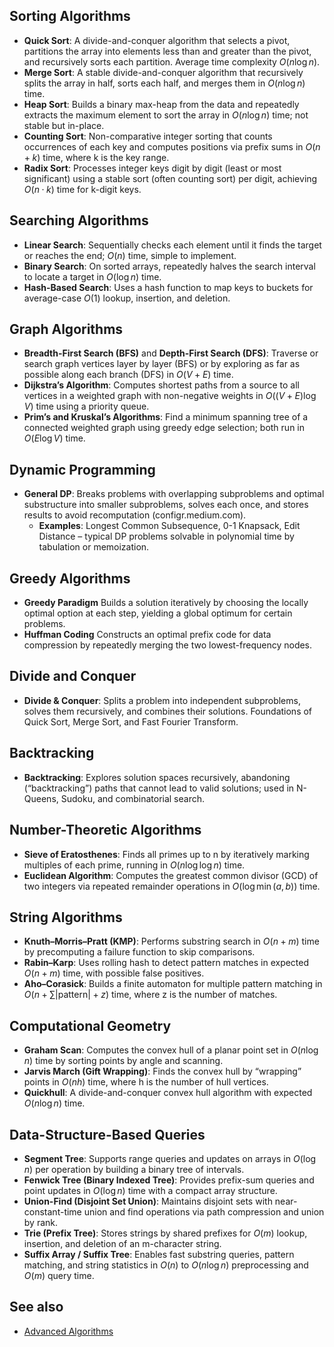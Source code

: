 ## Sorting Algorithms

- **Quick Sort**: A divide-and-conquer algorithm that selects a pivot, partitions the array into elements less than and greater than the pivot, and recursively sorts each partition. Average time complexity $O(n \log n)$.
- **Merge Sort**: A stable divide-and-conquer algorithm that recursively splits the array in half, sorts each half, and merges them in $O(n \log n)$ time.
- **Heap Sort**: Builds a binary max-heap from the data and repeatedly extracts the maximum element to sort the array in $O(n \log n)$ time; not stable but in-place.
- **Counting Sort**: Non-comparative integer sorting that counts occurrences of each key and computes positions via prefix sums in $O(n + k)$ time, where k is the key range.
- **Radix Sort**: Processes integer keys digit by digit (least or most significant) using a stable sort (often counting sort) per digit, achieving $O(n · k)$ time for k-digit keys.

## Searching Algorithms

- **Linear Search**: Sequentially checks each element until it finds the target or reaches the end; $O(n)$ time, simple to implement.
- **Binary Search**: On sorted arrays, repeatedly halves the search interval to locate a target in $O(\log n)$ time.
- **Hash-Based Search**: Uses a hash function to map keys to buckets for average-case $O(1)$ lookup, insertion, and deletion.

## Graph Algorithms

- **Breadth-First Search (BFS)** and **Depth-First Search (DFS)**: Traverse or search graph vertices layer by layer (BFS) or by exploring as far as possible along each branch (DFS) in $O(V + E)$ time.
- **Dijkstra’s Algorithm**: Computes shortest paths from a source to all vertices in a weighted graph with non-negative weights in $O((V + E) \log V)$ time using a priority queue.
- **Prim’s and Kruskal’s Algorithms**: Find a minimum spanning tree of a connected weighted graph using greedy edge selection; both run in $O(E \log V)$ time.

## Dynamic Programming

- **General DP**: Breaks problems with overlapping subproblems and optimal substructure into smaller subproblems, solves each once, and stores results to avoid recomputation (configr.medium.com).
	- **Examples**: Longest Common Subsequence, 0-1 Knapsack, Edit Distance – typical DP problems solvable in polynomial time by tabulation or memoization.

## Greedy Algorithms

- **Greedy Paradigm** Builds a solution iteratively by choosing the locally optimal option at each step, yielding a global optimum for certain problems.
- **Huffman Coding** Constructs an optimal prefix code for data compression by repeatedly merging the two lowest-frequency nodes.

## Divide and Conquer

- **Divide & Conquer**: Splits a problem into independent subproblems, solves them recursively, and combines their solutions.
  Foundations of Quick Sort, Merge Sort, and Fast Fourier Transform.

## Backtracking

- **Backtracking**: Explores solution spaces recursively, abandoning (“backtracking”) paths that cannot lead to valid solutions; used in N-Queens, Sudoku, and combinatorial search.

## Number-Theoretic Algorithms

- **Sieve of Eratosthenes**: Finds all primes up to n by iteratively marking multiples of each prime, running in $O(n \log \log n)$ time.
- **Euclidean Algorithm**: Computes the greatest common divisor (GCD) of two integers via repeated remainder operations in $O(\log \min(a,b))$ time.

## String Algorithms

- **Knuth–Morris–Pratt (KMP)**: Performs substring search in $O(n + m)$ time by precomputing a failure function to skip comparisons.
- **Rabin–Karp**: Uses rolling hash to detect pattern matches in expected $O(n + m)$ time, with possible false positives.
- **Aho–Corasick**: Builds a finite automaton for multiple pattern matching in $O(n + ∑|\text{pattern}| + z)$ time, where z is the number of matches.

## Computational Geometry

- **Graham Scan**: Computes the convex hull of a planar point set in $O(n \log n)$ time by sorting points by angle and scanning.
- **Jarvis March (Gift Wrapping)**: Finds the convex hull by “wrapping” points in $O(nh)$ time, where h is the number of hull vertices.
- **Quickhull**: A divide-and-conquer convex hull algorithm with expected $O(n \log n)$ time.

## Data-Structure-Based Queries

- **Segment Tree**: Supports range queries and updates on arrays in $O(\log n)$ per operation by building a binary tree of intervals.
- **Fenwick Tree (Binary Indexed Tree)**: Provides prefix-sum queries and point updates in $O(\log n)$ time with a compact array structure.
- **Union-Find (Disjoint Set Union)**: Maintains disjoint sets with near-constant-time union and find operations via path compression and union by rank.
- **Trie (Prefix Tree)**: Stores strings by shared prefixes for $O(m)$ lookup, insertion, and deletion of an m-character string.
- **Suffix Array / Suffix Tree**: Enables fast substring queries, pattern matching, and string statistics in $O(n)$ to $O(n \log n)$ preprocessing and $O(m)$ query time.

## See also

- [Advanced Algorithms](https://github.com/justcoding121/Advanced-Algorithms)
